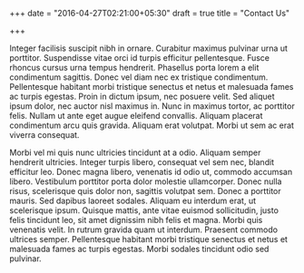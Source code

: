 +++
date = "2016-04-27T02:21:00+05:30"
draft = true
title = "Contact Us"

+++

Integer facilisis suscipit nibh in ornare. Curabitur maximus pulvinar urna ut porttitor. Suspendisse vitae orci id turpis efficitur pellentesque. Fusce rhoncus cursus urna tempus hendrerit. Phasellus porta lorem a elit condimentum sagittis. Donec vel diam nec ex tristique condimentum. Pellentesque habitant morbi tristique senectus et netus et malesuada fames ac turpis egestas. Proin in dictum ipsum, nec posuere velit. Sed aliquet ipsum dolor, nec auctor nisl maximus in. Nunc in maximus tortor, ac porttitor felis. Nullam ut ante eget augue eleifend convallis. Aliquam placerat condimentum arcu quis gravida. Aliquam erat volutpat. Morbi ut sem ac erat viverra consequat.

Morbi vel mi quis nunc ultricies tincidunt at a odio. Aliquam semper hendrerit ultricies. Integer turpis libero, consequat vel sem nec, blandit efficitur leo. Donec magna libero, venenatis id odio ut, commodo accumsan libero. Vestibulum porttitor porta dolor molestie ullamcorper. Donec nulla risus, scelerisque quis dolor non, sagittis volutpat sem. Donec a porttitor mauris. Sed dapibus laoreet sodales. Aliquam eu interdum erat, ut scelerisque ipsum. Quisque mattis, ante vitae euismod sollicitudin, justo felis tincidunt leo, sit amet dignissim nibh felis et magna. Morbi quis venenatis velit. In rutrum gravida quam ut interdum. Praesent commodo ultrices semper. Pellentesque habitant morbi tristique senectus et netus et malesuada fames ac turpis egestas. Morbi sodales tincidunt odio sed pulvinar.

